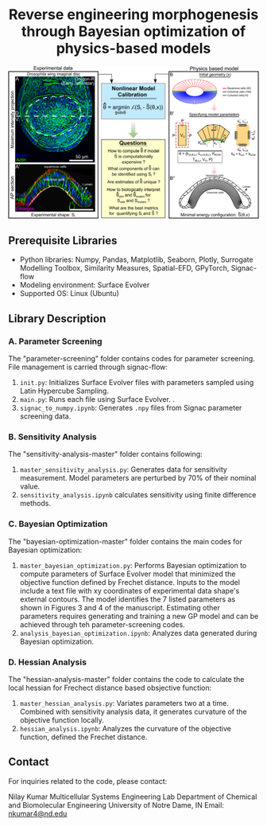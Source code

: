 <h1 align="center">Reverse engineering morphogenesis through Bayesian optimization of physics-based models </h1>


<p align="center">
  <img src="dependencies/graphicalAbstract.png" alt="Graphical Abstract" width="600">
</p>


## Prerequisite Libraries

- Python libraries: Numpy, Pandas, Matplotlib, Seaborn, Plotly, Surrogate Modelling Toolbox, Similarity Measures, Spatial-EFD, GPyTorch, Signac-flow
- Modeling environment: Surface Evolver
- Supported OS: Linux (Ubuntu)


## Library Description

### A. Parameter Screening

The "parameter-screening" folder contains codes for parameter screening. File management is carried through signac-flow:

1. `init.py`: Initializes Surface Evolver files with parameters sampled using Latin Hypercube Sampling.
2. `main.py`: Runs each file using Surface Evolver. .
3. `signac_to_numpy.ipynb`: Generates `.npy` files from Signac parameter screening data.

### B. Sensitivity Analysis

The "sensitivity-analysis-master" folder contains following:

1. `master_sensitivity_analysis.py`: Generates data for sensitivity measurement. Model parameters are perturbed by 70% of their nominal value. 
2. `sensitivity_analysis.ipynb` calculates sensitivity using finite difference methods.

### C. Bayesian Optimization

The "bayesian-optimization-master" folder contains the main codes for Bayesian optimization:

1. `master_bayesian_optimization.py`: Performs Bayesian optimization to compute parameters of Surface Evolver model that minimized the objective function defined by Frechet distance. Inputs to the model include a text file with xy coordinates of experimental data shape's external contours. The model identifies the 7 listed parameters as shown in Figures 3 and 4 of the manuscript. Estimating other parameters requires generating and training a new GP model and can be achieved through teh parameter-screening codes.
2. `analysis_bayesian_optimization.ipynb`: Analyzes data generated during Bayesian optimization.

### D. Hessian Analysis

The "hessian-analysis-master" folder contains the code to calculate the local hessian for Frechect distance based obsjective function:

1. `master_hessian_analysis.py`: Variates parameters two at a time. Combined with sensitivity analysis data, it generates curvature of the objective function locally.
2. `hessian_analysis.ipynb`: Analyzes the curvature of the objective function, defined the Frechet distance.

## Contact

For inquiries related to the code, please contact:

Nilay Kumar
Multicellular Systems Engineering Lab
Department of Chemical and Biomolecular Engineering
University of Notre Dame, IN
Email: nkumar4@nd.edu